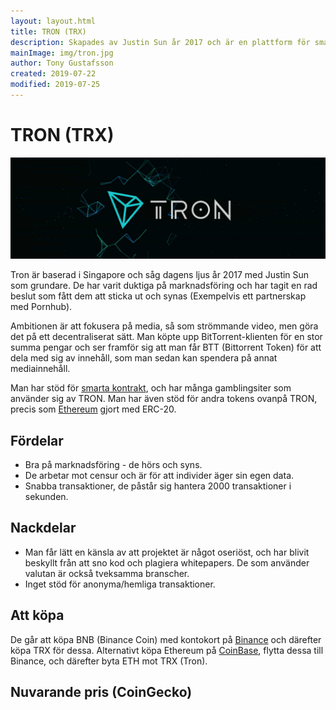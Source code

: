 ```yaml
---
layout: layout.html
title: TRON (TRX)
description: Skapades av Justin Sun år 2017 och är en plattform för smarta kontrakt som fokuserar på media och att bekämpa censur.
mainImage: img/tron.jpg
author: Tony Gustafsson
created: 2019-07-22
modified: 2019-07-25
---
```


# TRON (TRX)

![Tron](../img/tron.jpg 'Tron')

Tron är baserad i Singapore och såg dagens ljus år 2017 med Justin Sun som grundare. De har varit duktiga på marknadsföring och har tagit en rad beslut som fått dem att sticka ut och synas (Exempelvis ett partnerskap med Pornhub).

Ambitionen är att fokusera på media, så som strömmande video, men göra det på ett decentraliserat sätt. Man köpte upp BitTorrent-klienten för en stor summa pengar och ser framför sig att man får BTT (Bittorrent Token) för att dela med sig av innehåll, som man sedan kan spendera på annat mediainnehåll.

Man har stöd för [smarta kontrakt](/tekniker/smarta-kontrakt.html), och har många gamblingsiter som använder sig av TRON. Man har även stöd för andra tokens ovanpå TRON, precis som [Ethereum](/kryptovalutor/ethereum.html) gjort med ERC-20.

## Fördelar

-   Bra på marknadsföring - de hörs och syns.
-   De arbetar mot censur och är för att individer äger sin egen data.
-   Snabba transaktioner, de påstår sig hantera 2000 transaktioner i sekunden.

## Nackdelar

-   Man får lätt en känsla av att projektet är något oseriöst, och har blivit beskyllt från att sno kod och plagiera whitepapers. De som använder valutan är också tveksamma branscher.
-   Inget stöd för anonyma/hemliga transaktioner.

## Att köpa

De går att köpa BNB (Binance Coin) med kontokort på [Binance](https://www.binance.com) och därefter köpa TRX för dessa. Alternativt köpa Ethereum på [CoinBase](https://www.coinbase.com/), flytta dessa till Binance, och därefter byta ETH mot TRX (Tron).

## Nuvarande pris (CoinGecko)

<script src="https://widgets.coingecko.com/coingecko-coin-ticker-widget.js"></script>

<coingecko-coin-ticker-widget currency="sek" coin-id="tron" locale="en"></coingecko-coin-ticker-widget>
